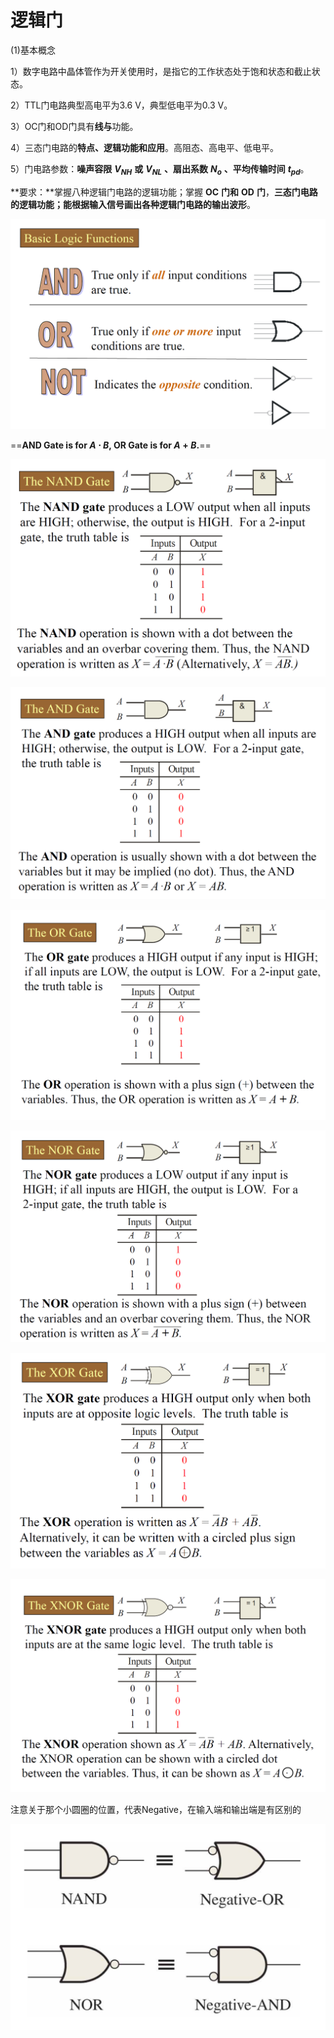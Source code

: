 # 逻辑门

(1)基本概念

1）数字电路中晶体管作为开关使用时，是指它的工作状态处于饱和状态和截止状态。

2）TTL门电路典型高电平为3.6 V，典型低电平为0.3 V。

3）OC门和OD门具有**线与**功能。

4）三态门电路的**特点、逻辑功能和应用**。高阻态、高电平、低电平。

5）门电路参数：**噪声容限** **$V_{NH}$** **或** **$V_{NL}$** **、扇出系数** **$N_o$** **、平均传输时间** **$t_{pd}$**。

**要求：**掌握八种逻辑门电路的逻辑功能；掌握 **OC** **门和** **OD** **门**，**三态门电路的逻辑功能；能根据输入信号画出各种逻辑门电路的输出波形**。

![image-20240318145433856](2_逻辑门.assets/image-20240318145433856.png)

==**AND Gate is for $A \cdot B$, OR Gate is for $A + B$.**==

![image-20240318145723159](2_逻辑门.assets/image-20240318145723159.png)

![image-20240318145756170](2_逻辑门.assets/image-20240318145756170.png)

![image-20240318145807119](2_逻辑门.assets/image-20240318145807119.png)

![image-20240318145829207](2_逻辑门.assets/image-20240318145829207.png)

![image-20240318145838525](2_逻辑门.assets/image-20240318145838525.png)

![image-20240318150008550](2_逻辑门.assets/image-20240318150008550.png)



注意关于那个小圆圈的位置，代表Negative，在输入端和输出端是有区别的

![image-20240318150103797](2_逻辑门.assets/image-20240318150103797.png)